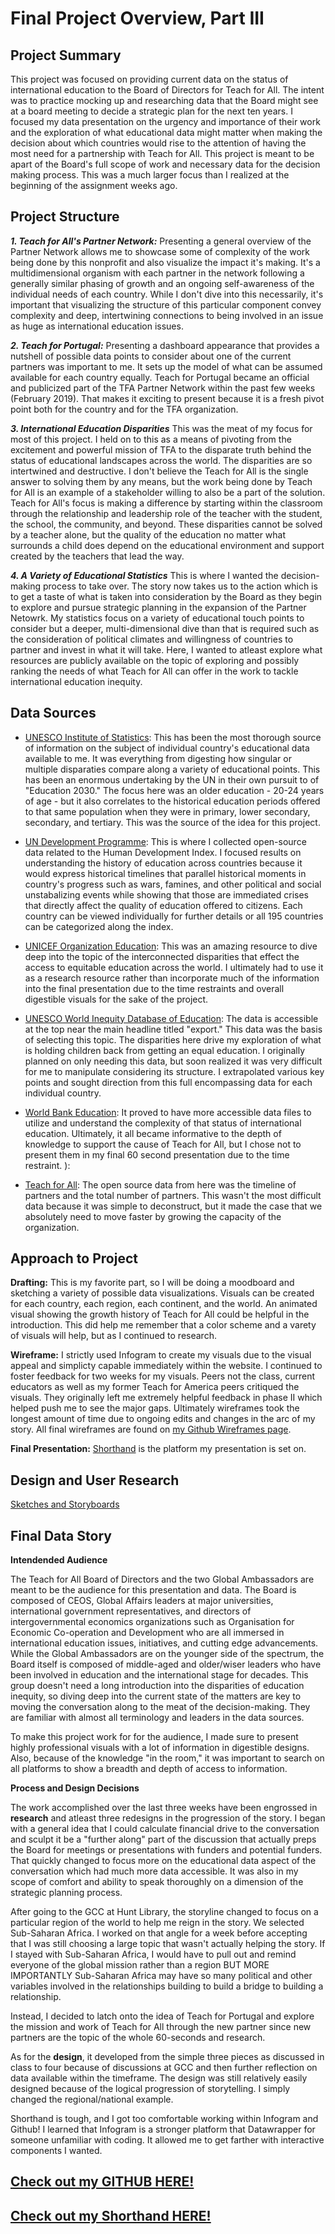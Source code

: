 # Final Project Overview, Part III

## Project Summary
This project was focused on providing current data on the status of international education to the Board of Directors for Teach for All. The intent was to practice mocking up and researching data that the Board might see at a board meeting to decide a strategic plan for the next ten years. I focused my data presentation on the urgency and importance of their work and the exploration of what educational data might matter when making the decision about which countries would rise to the attention of having the most need for a partnership with Teach for All. This project is meant to be apart of the Board's full scope of work and necessary data for the decision making process. This was a much larger focus than I realized at the beginning of the assignment weeks ago. 

## Project Structure

**_1. Teach for All's Partner Network:_** Presenting a general overview of the Partner Network allows me to showcase some of complexity of the work being done by this nonprofit and also visualize the impact it's making. It's a multidimensional organism with each partner in the network following a generally similar phasing of growth and an ongoing self-awareness of the individual needs of each country. While I don't dive into this necessarily, it's important that visualizing the structure of this particular component convey complexity and deep, intertwining connections to being involved in an issue as huge as international education issues.

**_2. Teach for Portugal:_** Presenting a dashboard appearance that provides a nutshell of possible data points to consider about one of the current partners was important to me. It sets up the model of what can be assumed available for each country equally. Teach for Portugal became an official and publicized part of the TFA Partner Network within the past few weeks (February 2019). That makes it exciting to present because it is a fresh pivot point both for the country and for the TFA organization.

**_3. International Education Disparities_** This was the meat of my focus for most of this project. I held on to this as a means of pivoting from the excitement and powerful mission of TFA to the disparate truth behind the status of educational landscapes across the world. The disparities are so intertwined and destructive. I don't believe the Teach for All is the single answer to solving them by any means, but the work being done by Teach for All is an example of a stakeholder willing to also be a part of the solution. Teach for All's focus is making a difference by starting within the classroom through the relationship and leadership role of the teacher with the student, the school, the community, and beyond. These disparities cannot be solved by a teacher alone, but the quality of the education no matter what surrounds a child does depend on the educational environment and support created by the teachers that lead the way.

**_4. A Variety of Educational Statistics_** This is where I wanted the decision-making process to take over. The story now takes us to the action which is to get a taste of what is taken into consideration by the Board as they begin to explore and pursue strategic planning in the expansion of the Partner Netowrk. My statistics focus on a variety of educational touch points to consider but a deeper, multi-dimensional dive than that is required such as the consideration of political climates and willingness of countries to partner and invest in what it will take. Here, I wanted to atleast explore what resources are publicly available on the topic of exploring and possibly ranking the needs of what Teach for All can offer in the work to tackle international education inequity.

## Data Sources 

  * [UNESCO Institute of Statistics](): This has been the most thorough source of information on the subject of individual country's educational data available to me. It was everything from digesting how singular or multiple disparaties compare  along a variety of educational points. This has been an enormous undertaking by the UN in their own pursuit to of "Education 2030." The focus here was an older education - 20-24 years of age - but it also correlates to the historical education periods offered to that same population when they were in primary, lower secondary, secondary, and tertiary. This was the source of the idea for this project. 
  
  * [UN Development Programme](): This is where I collected open-source data related to the Human Development Index. I focused results on understanding the history of education across countries because it would express historical timelines that parallel historical moments in country's progress such as wars, famines, and other political and social unstabalizing events while showing that those are immediated crises that directly affect the quality of education offered to citizens. Each country can be viewed individually for further details or all 195 countries can be categorized along the index.
  
  * [UNICEF Organization Education](https://data.unicef.org/resources/resource-type/datasets/): This was an amazing resource to dive deep into the topic of the interconnected disparities that effect the access to equitable education across the world. I ultimately had to use it as a research resource rather than incorporate much of the information into the final presentation due to the time restraints and overall digestible visuals for the sake of the project.
  
  * [UNESCO World Inequity Database of Education](https://www.education-inequalities.org/indicators/edu4#?sort=mean&dimension=sex&group=all&age_group=edu4_2024&countries=all): The data is accessible at the top near the main headline titled "export." This data was the basis of selecting this topic. The disparities here drive my exploration of what is holding children back from getting an equal education. I originally planned on only needing this data, but soon realized it was very difficult for me to manipulate considering its structure. I extrapolated various key points and sought direction from this full encompassing data for each individual country. 
  
  * [World Bank Education](https://data.worldbank.org/topic/education): It proved to have more accessible data files to utilize and understand the complexity of that status of international education. Ultimately, it all became informative to the depth of knowledge to support the cause of Teach for All, but I chose not to present them in my final 60 second presentation due to the time restraint. ): 
  
  * [Teach for All](www.teachforall.org): The open source data from here was the timeline of partners and the total number of partners. This wasn't the most difficult data because it was simple to deconstruct, but it made the case that we absolutely need to move faster by growing the capacity of the organization.

## Approach to Project

**Drafting:** This is my favorite part, so I will be doing a moodboard and sketching a variety of possible data visualizations. Visuals can be created for each country, each region, each continent, and the world. An animated visual showing the growth history of Teach for All could be helpful in the introduction. This did help me remember that a color scheme and a varety of visuals will help, but as I continued to research.

**Wireframe:**  I strictly used Infogram to create my visuals due to the visual appeal and simplicty capable immediately within the website. I continued to foster feedback for two weeks for  my visuals. Peers not the class, current educators as well as my former Teach for America peers critiqued the visuals. They originally left me extremely helpful feedback in phase II which helped push me to see the major gaps. Ultimately wireframes took the longest amount of time due to ongoing edits and changes in the arc of my story. All final wireframes are found on [my Github Wireframes page](final_project_part2_NinaChavez.md).

**Final Presentation:**  [Shorthand](https://preview.shorthand.com/j0riLBFk5MKzHEw7) is the platform my presentation is set on.

## Design and User Research

[Sketches and Storyboards](final_project_part2_NinaChavez.md)

## Final Data Story

**Intendended Audience**

The Teach for All Board of Directors and the two Global Ambassadors are meant to be the audience for this presentation and data. The Board is composed of CEOS, Global Affairs leaders at major universities, international government representatives, and directors of intergovernmental economics organizations such as Organisation for Economic Co-operation and Development who are all immersed in international education issues, initiatives, and cutting edge advancements. While the Global Ambassadors are on the younger side of the spectrum, the Board itself is composed of middle-aged and older/wiser leaders who have been involved in education and the international stage for decades. This group doesn't need a long introduction into the disparities of education inequity, so diving deep into the current state of the matters are key to moving the conversation along to the meat of the decision-making. They are familiar with almost all terminology and leaders in the data sources.

To make this project work for for the audience, I made sure to present highly professional visuals with a lot of information in digestible designs. Also, because of the knowledge "in the room," it was important to search on all platforms to show a breadth and depth of access to information. 

**Process and Design Decisions**

The work accomplished over the last three weeks have been engrossed in **research** and atleast three redesigns in the progression of the story. I began with a general idea that I could calculate financial drive to the conversation and sculpt it be a "further along" part of the discussion that actually preps the Board for meetings or presentations with funders and potential funders. That quickly changed to focus more on the educational data aspect of the conversation which had much more data accessible. It was also in my scope of comfort and ability to speak thoroughly on a dimension of the strategic planning process. 

After going to the GCC at Hunt Library, the storyline changed to focus on a particular region of the world to help me reign in the story. We selected Sub-Saharan Africa. I worked on that angle for a week before accepting that I was still choosing a large topic that wasn't actually helping the story. If I stayed with Sub-Saharan Africa, I would have to pull out and remind everyone of the global mission rather than a region BUT MORE IMPORTANTLY Sub-Saharan Africa may have so many political and other variables involved in the relationships building to build a bridge to building a relationship. 

Instead, I decided to latch onto the idea of Teach for Portugal and explore the mission and work of Teach for All through the new partner since new partners are the topic of the whole 60-seconds and research. 

As for the **design**, it developed from the simple three pieces as discussed in class to four because of discussions at GCC and then further reflection on data available within the timeframe. The design was still relatively easily designed because of the logical progression of storytelling. I simply changed the regional/national example.

Shorthand is tough, and I got too comfortable working within Infogram and Github! I learned that Infogram is a stronger platform that Datawrapper for someone unfamiliar with coding. It allowed me to get farther with interactive components I wanted.

## [Check out my GITHUB HERE!](https://atchavez888.github.io/Nina-Chavez/)

## [Check out my Shorthand HERE!]()
